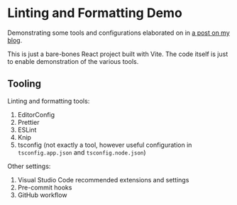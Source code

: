 # Linting and Formatting Demo

Demonstrating some tools and configurations elaborated on in [a post on my blog](https://finnnannestad.com/blog/nitpicking).

This is just a bare-bones React project built with Vite. The code itself is just to enable demonstration of the various tools.

## Tooling

Linting and formatting tools:

1. EditorConfig
2. Prettier
3. ESLint
4. Knip
5. tsconfig (not exactly a tool, however useful configuration in `tsconfig.app.json` and `tsconfig.node.json`)

Other settings:

1. Visual Studio Code recommended extensions and settings
2. Pre-commit hooks
3. GitHub workflow
